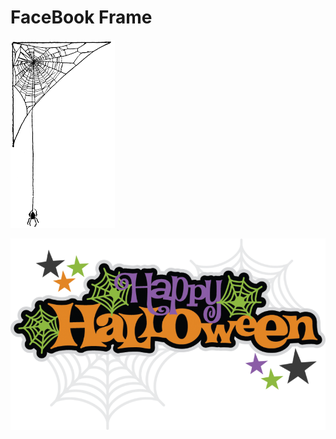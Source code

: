 # FaceBook Frame

![Download](download.png?raw=true "Optional Title")

![Happy Halloween](large_happy-halloween-title.png?raw=true "Optional Title")
